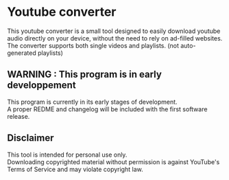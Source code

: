 # Youtube converter

This youtube converter is a small tool designed to easily download youtube audio directly on your device, without the need to rely on ad-filled websites.
The converter supports both single videos and playlists. (not auto-generated playlists)

## WARNING : This program is in early developpement
This program is currently in its early stages of development.<br>
A proper REDME and changelog will be included with the first software release.

## Disclaimer
This tool is intended for personal use only.<br>
Downloading copyrighted material without permission is against YouTube's Terms of Service and may violate copyright law.
